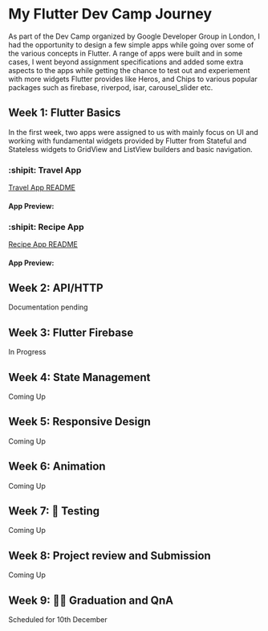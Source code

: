 # My Flutter Dev Camp Journey
As part of the Dev Camp organized by Google Developer Group in London, I had the opportunity to design a few simple apps while going over some of the various concepts in Flutter. A range of apps were built and in some cases, I went beyond assignment specifications and added some extra aspects to the apps while getting the chance to test out and experiement with more widgets Flutter provides like Heros, and Chips to various popular packages such as firebase, riverpod, isar, carousel_slider etc.

## Week 1: Flutter Basics 
In the first week, two apps were assigned to us with mainly focus on UI and working with fundamental widgets provided by Flutter from Stateful and Stateless widgets to GridView and ListView builders and basic navigation.

### :shipit: Travel App
[Travel App README](devcamp_session1/README.md)

#### App Preview:

### :shipit: Recipe App
[Recipe App README](recipe_app_ui/README.md)

#### App Preview:

## Week 2: API/HTTP
Documentation pending
## Week 3: Flutter Firebase
In Progress
## Week 4: State Management
Coming Up
## Week 5: Responsive Design
Coming Up
## Week 6: Animation
Coming Up
## Week 7: :test_tube: Testing
Coming Up
## Week 8: Project review and Submission
Coming Up
## Week 9: :man_student: Graduation and QnA 
Scheduled for 10th December 
